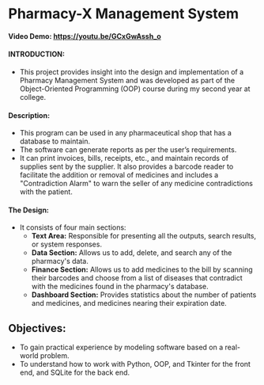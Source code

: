 # Pharmacy-X Management System
#### Video Demo: <https://youtu.be/GCxGwAssh_o>

#### INTRODUCTION:
- This project provides insight into the design and implementation of a Pharmacy Management System and was developed as part of the Object-Oriented Programming (OOP) course during my second year at college.

#### Description:

- This program can be used in any pharmaceutical shop that has a database to maintain.
- The software can generate reports as per the user’s requirements.
- It can print invoices, bills, receipts, etc., and maintain records of supplies sent by the supplier. It also provides a barcode reader to facilitate the addition or removal of medicines and includes a "Contradiction Alarm" to warn the seller of any medicine contradictions with the patient.

#### The Design:

- It consists of four main sections:
    - **Text Area:** Responsible for presenting all the outputs, search results, or system responses.
    - **Data Section:** Allows us to add, delete, and search any of the pharmacy's data.
    - **Finance Section:** Allows us to add medicines to the bill by scanning their barcodes and choose from a list of diseases that contradict with the medicines found in the pharmacy's database.
    - **Dashboard Section:** Provides statistics about the number of patients and medicines, and medicines nearing their expiration date.

## Objectives:

- To gain practical experience by modeling software based on a real-world problem.
- To understand how to work with Python, OOP, and Tkinter for the front end, and SQLite for the back end.
